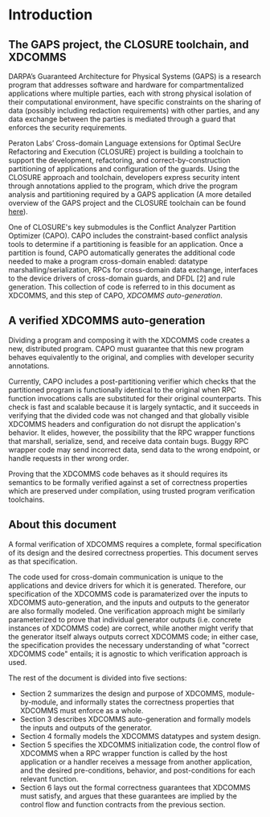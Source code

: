 # Introduction

## The GAPS project, the CLOSURE toolchain, and XDCOMMS

DARPA’s Guaranteed Architecture for Physical Systems (GAPS) is a research program that addresses software and hardware for compartmentalized applications where multiple parties, each with strong physical isolation of their computational environment, have specific constraints on the sharing of data (possibly including redaction requirements) with other parties, and any data exchange between the parties is mediated through a guard that enforces the security requirements.

Peraton Labs’ Cross-domain Language extensions for Optimal SecUre Refactoring and Execution (CLOSURE) project is building a toolchain to support the development, refactoring, and correct-by-construction partitioning of applications and configuration of the guards. Using the CLOSURE approach and toolchain, developers express security intent through annotations applied to the program, which drive the program analysis and partitioning required by a GAPS application (A more detailed overview of the GAPS project and the CLOSURE toolchain can be found [here](https://gaps-closure.github.io/cdoc.html)).

One of CLOSURE's key submodules is the Conflict Analyzer Partition Optimizer (CAPO). CAPO includes the constraint-based conflict analysis tools to determine if a partitioning is feasible for an application. Once a partition is found, CAPO automatically generates the additional code needed to make a program cross-domain enabled: datatype marshalling/serialization, RPCs for cross-domain data exchange, interfaces to the device drivers of cross-domain guards, and DFDL [2] and rule generation. This collection of code is referred to in this document as XDCOMMS, and this step of CAPO, *XDCOMMS auto-generation*.

## A verified XDCOMMS auto-generation

Dividing a program and composing it with the XDCOMMS code creates a new, distributed program. CAPO must guarantee that this new program behaves equivalently to the original, and complies with developer security annotations. 

Currently, CAPO includes a post-partitioning verifier which checks that the partitioned program is functionally identical to the original when RPC function invocations calls are substituted for their original counterparts. This check is fast and scalable because it is largely syntactic, and it succeeds in verifying that the divided code was not changed and that globally visible XDCOMMS headers and configuration do not disrupt the application's behavior. It elides, however, the possibility that the RPC wrapper functions that marshall, serialize, send, and receive data contain bugs. Buggy RPC wrapper code may send incorrect data, send data to the wrong endpoint, or handle requests in ther wrong order.

Proving that the XDCOMMS code behaves as it should requires its semantics to be formally verified against a set of correctness properties which are preserved under compilation, using trusted program verification toolchains.

## About this document

A formal verification of XDCOMMS requires a complete, formal specification of its design and the desired correctness properties. This document serves as that specification.

The code used for cross-domain communication is unique to the applications and device drivers for which it is generated. Therefore, our specification of the XDCOMMS code is paramaterized over the inputs to XDCOMMS auto-generation, and the inputs and outputs to the generator are also formally modeled. One verification approach might be similarly parameterized to prove that individual generator outputs (i.e. concrete instances of XDCOMMS code) are correct, while another might verify that the generator itself always outputs correct XDCOMMS code; in either case, the specification provides the necessary understanding of what "correct XDCOMMS code" entails; it is agnostic to which verification approach is used.

The rest of the document is divided into five sections:

- Section 2 summarizes the design and purpose of XDCOMMS, module-by-module, and informally states the correctness properties that XDCOMMS must enforce as a whole.
- Section 3 describes XDCOMMS auto-generation and formally models the inputs and outputs of the generator.
- Section 4 formally models the XDCOMMS datatypes and system design.
- Section 5 specifies the XDCOMMS initialization code, the control flow of XDCOMMS when a RPC wrapper function is called by the host application or a handler receives a message from another application, and the desired pre-conditions, behavior, and post-conditions for each relevant function.
- Section 6 lays out the formal correctness guarantees that XDCOMMS must satisfy, and argues that these guarantees are implied by the control flow and function contracts from the previous section.